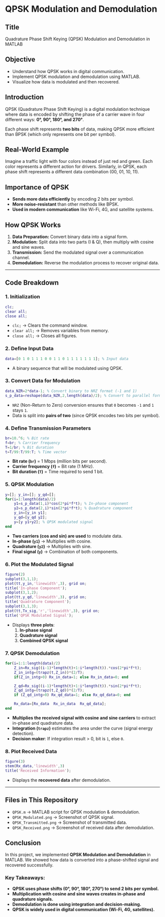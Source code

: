 # QPSK Modulation and Demodulation

## Title
Quadrature Phase Shift Keying (QPSK) Modulation and Demodulation in MATLAB

## Objective
- Understand how QPSK works in digital communication.
- Implement QPSK modulation and demodulation using MATLAB.
- Visualize how data is modulated and then recovered.

## Introduction
QPSK (Quadrature Phase Shift Keying) is a digital modulation technique where data is encoded by shifting the phase of a carrier wave in four different ways: **0°, 90°, 180°, and 270°**.

Each phase shift represents **two bits** of data, making QPSK more efficient than BPSK (which only represents one bit per symbol).

## Real-World Example
Imagine a traffic light with four colors instead of just red and green. Each color represents a different action for drivers. Similarly, in QPSK, each phase shift represents a different data combination (00, 01, 10, 11).

## Importance of QPSK
- **Sends more data efficiently** by encoding 2 bits per symbol.
- **More noise-resistant** than other methods like BPSK.
- **Used in modern communication** like Wi-Fi, 4G, and satellite systems.

## How QPSK Works
1. **Data Preparation:** Convert binary data into a signal form.
2. **Modulation:** Split data into two parts (I & Q), then multiply with cosine and sine waves.
3. **Transmission:** Send the modulated signal over a communication channel.
4. **Demodulation:** Reverse the modulation process to recover original data.

---

## Code Breakdown
### 1. Initialization
```matlab
clc;
clear all;
close all;
```
- `clc;` → Clears the command window.
- `clear all;` → Removes variables from memory.
- `close all;` → Closes all figures.

### 2. Define Input Data
```matlab
data=[0 1 0 1 1 1 0 0 1 1 0 1 1 1 1 1 1 1]; % Input data
```
- A binary sequence that will be modulated using QPSK.

### 3. Convert Data for Modulation
```matlab
data_NZR=2*data-1; % Convert binary to NRZ format (-1 and 1)
s_p_data=reshape(data_NZR,2,length(data)/2); % Convert to parallel form
```
- `NRZ` (Non-Return to Zero) conversion ensures that `0` becomes `-1` and `1` stays `1`.
- Data is split into **pairs of two** (since QPSK encodes two bits per symbol).

### 4. Define Transmission Parameters
```matlab
br=10.^6; % Bit rate
f=br; % Carrier frequency
T=1/br; % Bit duration
t=T/99:T/99:T; % Time vector
```
- **Bit rate (`br`)** = 1 Mbps (million bits per second).
- **Carrier frequency (`f`)** = Bit rate (1 MHz).
- **Bit duration (`T`)** = Time required to send 1 bit.

### 5. QPSK Modulation
```matlab
y=[]; y_in=[]; y_qd=[];
for(i=1:length(data)/2)
    y1=s_p_data(1,i)*cos(2*pi*f*t); % In-phase component
    y2=s_p_data(2,i)*sin(2*pi*f*t); % Quadrature component
    y_in=[y_in y1];
    y_qd=[y_qd y2];
    y=[y y1+y2]; % QPSK modulated signal
end
```
- **Two carriers (cos and sin) are used** to modulate data.
- **In-phase (`y1`)** → Multiplies with cosine.
- **Quadrature (`y2`)** → Multiplies with sine.
- **Final signal (`y`)** → Combination of both components.

### 6. Plot the Modulated Signal
```matlab
figure(2)
subplot(3,1,1);
plot(tt,y_in,'linewidth',3), grid on;
title('In-phase Component');
subplot(3,1,2);
plot(tt,y_qd,'linewidth',3), grid on;
title('Quadrature Component');
subplot(3,1,3);
plot(tt,Tx_sig,'r','linewidth',3), grid on;
title('QPSK Modulated Signal');
```
- Displays **three plots**:
  1. **In-phase signal**
  2. **Quadrature signal**
  3. **Combined QPSK signal**

### 7. QPSK Demodulation
```matlab
for(i=1:1:length(data)/2)
    Z_in=Rx_sig((i-1)*length(t)+1:i*length(t)).*cos(2*pi*f*t);
    Z_in_intg=(trapz(t,Z_in))*(2/T);
    if(Z_in_intg>0) Rx_in_data=1; else Rx_in_data=0; end

    Z_qd=Rx_sig((i-1)*length(t)+1:i*length(t)).*sin(2*pi*f*t);
    Z_qd_intg=(trapz(t,Z_qd))*(2/T);
    if (Z_qd_intg>0) Rx_qd_data=1; else Rx_qd_data=0; end

    Rx_data=[Rx_data  Rx_in_data  Rx_qd_data];
end
```
- **Multiplies the received signal with cosine and sine carriers** to extract in-phase and quadrature data.
- **Integration (`trapz`)** estimates the area under the curve (signal energy detection).
- **Decision maker**: If integration result > 0, bit is `1`, else `0`.

### 8. Plot Received Data
```matlab
figure(3)
stem(Rx_data,'linewidth',3)
title('Received Information');
```
- Displays the **recovered data** after demodulation.

---

## Files in This Repository
- `QPSK.m` → MATLAB script for QPSK modulation & demodulation.
- `QPSK_Modulated.png` → Screenshot of QPSK signal.
- `QPSK_Transmitted.png` → Screenshot of transmitted data.
- `QPSK_Received.png` → Screenshot of received data after demodulation.

## Conclusion
In this project, we implemented **QPSK Modulation and Demodulation** in MATLAB. We showed how data is converted into a phase-shifted signal and recovered successfully.

### Key Takeaways:
- **QPSK uses phase shifts (0°, 90°, 180°, 270°) to send 2 bits per symbol.**
- **Multiplication with cosine and sine waves creates in-phase and quadrature signals.**
- **Demodulation is done using integration and decision-making.**
- **QPSK is widely used in digital communication (Wi-Fi, 4G, satellites).**



